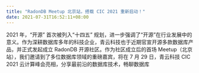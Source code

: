 ```yaml
---
title: "RadonDB Meetup 北京站，搭载 CIC 2021 重新启动！"
date: 2021-07-31T16:52:11+08:00
---
```

2021 年，“开源” 首次被列入“十四五” 规划，进一步强调了“开源”在行业发展中的意义。作为深耕数据库多年的科技企业，青云科技也于近期官宣开源多款数据库产品，并正式发起成立 RadonDB 开源社区。作为社区成立后的首场 Meetup（北京站），我们邀请到了多位数据库领域的重磅嘉宾，将在 7 月 29 日，青云科技 CIC 2021 云计算峰会亮相，分享最前沿的数据库技术，畅聊数据库
<!--more-->
